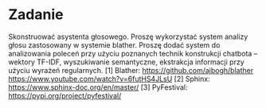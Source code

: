 # Zadanie

Skonstruować asystenta głosowego. Proszę wykorzystać system analizy głosu zastosowany w
systemie blather. Proszę dodać system do analizowania poleceń przy użyciu poznanych technik
konstrukcji chatbota – wektory TF-IDF, wyszukiwanie semantyczne, ekstrakcja informacji przy
użyciu wyrażeń regularnych.
[1] Blather: https://github.com/ajbogh/blather https://www.youtube.com/watch?v=6futHS4JLsU
[2] Sphinx: https://www.sphinx-doc.org/en/master/
[3] PyFestival: https://pypi.org/project/pyfestival/